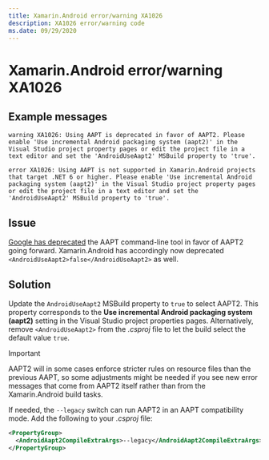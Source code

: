 ```yaml
---
title: Xamarin.Android error/warning XA1026
description: XA1026 error/warning code
ms.date: 09/29/2020
---
```

# Xamarin.Android error/warning XA1026

## Example messages

```
warning XA1026: Using AAPT is deprecated in favor of AAPT2. Please enable 'Use incremental Android packaging system (aapt2)' in the Visual Studio project property pages or edit the project file in a text editor and set the 'AndroidUseAapt2' MSBuild property to 'true'.
```

```
error XA1026: Using AAPT is not supported in Xamarin.Android projects that target .NET 6 or higher. Please enable 'Use incremental Android packaging system (aapt2)' in the Visual Studio project property pages or edit the project file in a text editor and set the 'AndroidUseAapt2' MSBuild property to 'true'.
```

## Issue

[Google has deprecated][aapt] the AAPT command-line tool in favor of
AAPT2 going forward. Xamarin.Android has accordingly now deprecated
`<AndroidUseAapt2>false</AndroidUseAapt2>` as well.

[aapt]: https://developer.android.com/studio/command-line/aapt2#aapt2_changes

## Solution

Update the `AndroidUseAapt2` MSBuild property to `true` to select
AAPT2. This property corresponds to the **Use incremental Android
packaging system (aapt2)** setting in the Visual Studio project
properties pages. Alternatively, remove `<AndroidUseAapt2>` from the
_.csproj_ file to let the build select the default value `true`.

> [!IMPORTANT]
> AAPT2 will in some cases enforce stricter rules on resource files than the
> previous AAPT, so some adjustments might be needed if you see new error
> messages that come from AAPT2 itself rather than from the Xamarin.Android
> build tasks.

If needed, the `--legacy` switch can run AAPT2 in an AAPT
compatibility mode. Add the following to your _.csproj_ file:

```xml
<PropertyGroup>
  <AndroidAapt2CompileExtraArgs>--legacy</AndroidAapt2CompileExtraArgs>
</PropertyGroup>
```
